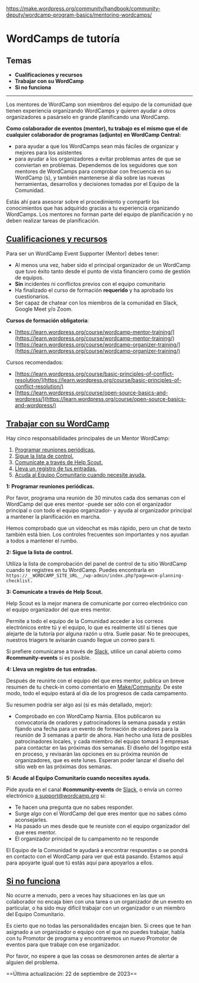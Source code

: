 https://make.wordpress.org/community/handbook/community-deputy/wordcamp-program-basics/mentoring-wordcamps/

# WordCamps de tutoría

## Temas
- **Cualificaciones y recursos**
- **Trabajar con su WordCamp**
- **Si no funciona**

---

Los mentores de WordCamp son miembros del equipo de la comunidad que tienen experiencia organizando WordCamps y quieren ayudar a otros organizadores a pasárselo en grande planificando una WordCamp.

**Como colaborador de eventos (mentor), tu trabajo es el mismo que el de cualquier colaborador de programas (adjunto) en WordCamp Central:**

- para ayudar a que los WordCamps sean más fáciles de organizar y mejores para los asistentes
- para ayudar a los organizadores a evitar problemas antes de que se conviertan en problemas. Dependemos de los seguidores que son mentores de WordCamps para comprobar con frecuencia en su WordCamp (s), y también mantenerse al día sobre las nuevas herramientas, desarrollos y decisiones tomadas por el Equipo de la Comunidad.

Estás ahí para asesorar sobre el procedimiento y compartir los conocimientos que has adquirido gracias a tu experiencia organizando WordCamps. Los mentores no forman parte del equipo de planificación y no deben realizar tareas de planificación.

## [Cualificaciones y recursos](https://make.wordpress.org/community/handbook/community-deputy/wordcamp-program-basics/mentoring-wordcamps/#qualifications-and-resources)

Para ser un WordCamp Event Supporter (Mentor) debes tener:

- Al menos una vez, haber sido el principal organizador de un WordCamp que tuvo éxito tanto desde el punto de vista financiero como de gestión de equipos.
- **Sin** incidentes ni conflictos previos con el equipo comunitario
- Ha finalizado el curso de formación **requerido** y ha aprobado los cuestionarios.
- Ser capaz de chatear con los miembros de la comunidad en Slack, Google Meet y/o Zoom.

**Cursos de formación obligatoria**:

- [https://learn.wordpress.org/course/wordcamp-mentor-training/](https://learn.wordpress.org/course/wordcamp-mentor-training/)
- [https://learn.wordpress.org/course/wordcamp-organizer-training/](https://learn.wordpress.org/course/wordcamp-organizer-training/)

Cursos recomendados:

- [https://learn.wordpress.org/course/basic-principles-of-conflict-resolution/](https://learn.wordpress.org/course/basic-principles-of-conflict-resolution/)
- [https://learn.wordpress.org/course/open-source-basics-and-wordpress/](https://learn.wordpress.org/course/open-source-basics-and-wordpress/)

## [Trabajar con su WordCamp](https://make.wordpress.org/community/handbook/community-deputy/wordcamp-program-basics/mentoring-wordcamps/#working-with-your-wordcamp)

Hay cinco responsabilidades principales de un Mentor WordCamp:

1. [Programar reuniones periódicas.](https://make.wordpress.org/community/handbook/community-deputy/wordcamp-program-basics/mentoring-wordcamps/#schedule_regular_meetings)
2. [Sigue la lista de control.](https://make.wordpress.org/community/handbook/community-deputy/wordcamp-program-basics/mentoring-wordcamps/#follow_checklist)
3. [Comunícate a través de Help Scout.](https://make.wordpress.org/community/handbook/community-deputy/wordcamp-program-basics/mentoring-wordcamps/#use_helpscout)
4. [Lleva un registro de tus entradas.](https://make.wordpress.org/community/handbook/community-deputy/wordcamp-program-basics/mentoring-wordcamps/#post_about_meetings)
5. [Acuda al Equipo Comunitario cuando necesite ayuda.](https://make.wordpress.org/community/handbook/community-deputy/wordcamp-program-basics/mentoring-wordcamps/#ask_for_help)

**1: Programar reuniones periódicas.**

Por favor, programa una reunión de 30 minutos cada dos semanas con el WordCamp del que eres mentor -puede ser sólo con el organizador principal o con todo el equipo organizador- y ayuda al organizador principal a mantener la planificación en marcha.

Hemos comprobado que un videochat es más rápido, pero un chat de texto también está bien. Los controles frecuentes son importantes y nos ayudan a todos a mantener el rumbo.

**2: Sigue la lista de control.**

Utiliza la lista de comprobación del panel de control de tu sitio WordCamp cuando te registres en tu WordCamp. Puedes encontrarla en `https://__WORDCAMP_SITE_URL__/wp-admin/index.php?page=wcm-planning-checklist.`

**3: Comunícate a través de Help Scout.**

Help Scout es la mejor manera de comunicarte por correo electrónico con el equipo organizador del que eres mentor.

Permite a todo el equipo de la Comunidad acceder a los correos electrónicos entre tú y el equipo, lo que es realmente útil si tienes que alejarte de la tutoría por alguna razón u otra. Suele pasar. No te preocupes, nuestros triagers te avisarán cuando llegue un correo para ti.

Si prefiere comunicarse a través de [Slack](https://make.wordpress.org/chat/), utilice un canal abierto como **#community-events** si es posible.

**4: Lleva un registro de tus entradas.**

Después de reunirte con el equipo del que eres mentor, publica un breve resumen de tu check-in como comentario en [Make/Community](https://make.wordpress.org/community). De este modo, todo el equipo estará al día de los progresos de cada campamento.

Su resumen podría ser algo así (si es más detallado, mejor):

- Comprobado en con WordCamp Narnia. Ellos publicaron su convocatoria de oradores y patrocinadores la semana pasada y están fijando una fecha para un evento de formación de oradores para la reunión de 3 semanas a partir de ahora. Han hecho una lista de posibles patrocinadores locales, y cada miembro del equipo tomará 3 empresas para contactar en las próximas dos semanas. El diseño del logotipo está en proceso, y revisarán las opciones en su próxima reunión de organizadores, que es este lunes. Esperan poder lanzar el diseño del sitio web en las próximas dos semanas.

**5: Acude al Equipo Comunitario cuando necesites ayuda.**

Pide ayuda en el canal **#community-events** de [Slack](https://make.wordpress.org/chat/), o envía un correo electrónico [a support@wordcamp.org](mailto:support@wordcamp.org) si:

- Te hacen una pregunta que no sabes responder.
- Surge algo con el WordCamp del que eres mentor que no sabes cómo aconsejarles.
- Ha pasado un mes desde que te reuniste con el equipo organizador del que eres mentor.
- El organizador principal de tu campamento no te responde

El Equipo de la Comunidad te ayudará a encontrar respuestas o se pondrá en contacto con el WordCamp para ver qué está pasando. Estamos aquí para apoyarte igual que tú estás aquí para apoyarlos a ellos.

## [Si no funciona](https://make.wordpress.org/community/handbook/community-deputy/wordcamp-program-basics/mentoring-wordcamps/#if-its-not-working-out)

No ocurre a menudo, pero a veces hay situaciones en las que un colaborador no encaja bien con una tarea o un organizador de un evento en particular, o ha sido muy difícil trabajar con un organizador o un miembro del Equipo Comunitario.

Es cierto que no todas las personalidades encajan bien. Si crees que te han asignado a un organizador o equipo con el que no puedes trabajar, habla con tu Promotor de programa y encontraremos un nuevo Promotor de eventos para que trabaje con ese organizador.

Por favor, no espere a que las cosas se desmoronen antes de alertar a alguien del problema.

==Última actualización: 22 de septiembre de 2023==